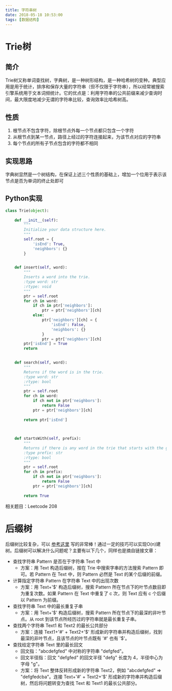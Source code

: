 ```yaml
---
title: 字符串树
date: 2018-05-18 10:53:00
tags: [数据结构]
---
```


# Trie树

## 简介

Trie树又称单词查找树，字典树，是一种树形结构，是一种哈希树的变种。典型应用是用于统计，排序和保存大量的字符串（但不仅限于字符串），所以经常被搜索引擎系统用于文本词频统计。它的优点是：利用字符串的公共前缀来减少查询时间，最大限度地减少无谓的字符串比较，查询效率比哈希树高。

## 性质

1. 根节点不包含字符，除根节点外每一个节点都只包含一个字符
2. 从根节点到某一节点，路径上经过的字符连接起来，为该节点对应的字符串
3. 每个节点的所有子节点包含的字符都不相同

## 实现思路

字典树显然是一个树结构，在保证上述三个性质的基础上，增加一个位用于表示该节点是否为单词的终止处即可

## Python实现

```python
class Trie(object):
    
    def __init__(self):
        """
        Initialize your data structure here.
        """
        self.root = {
            'isEnd': True,
            'neighbors': {}
        }
        

    def insert(self, word):
        """
        Inserts a word into the trie.
        :type word: str
        :rtype: void
        """
        ptr = self.root
        for ch in word:
            if ch in ptr['neighbors']:
                ptr = ptr['neighbors'][ch]
            else:
                ptr['neighbors'][ch] = {
                    'isEnd': False,
                    'neighbors': {}
                }
                ptr = ptr['neighbors'][ch]
        ptr['isEnd'] = True
        return
            

    def search(self, word):
        """
        Returns if the word is in the trie.
        :type word: str
        :rtype: bool
        """
        ptr = self.root
        for ch in word:
            if ch not in ptr['neighbors']:
                return False
            ptr = ptr['neighbors'][ch]
        
        return ptr['isEnd']
            
        

    def startsWith(self, prefix):
        """
        Returns if there is any word in the trie that starts with the given prefix.
        :type prefix: str
        :rtype: bool
        """
        ptr = self.root
        for ch in prefix:
            if ch not in ptr['neighbors']:
                return False
            ptr = ptr['neighbors'][ch]
        
        return True
```

相关题目：Leetcode 208

# 后缀树

后缀树比较复杂，可以 [参考这里](https://www.cnblogs.com/gaochundong/p/suffix_tree.html) 写的非常棒！通过一定的技巧可以实现O(n)建树。后缀树可以解决什么问题呢？主要有以下几个，同样也是摘自链接文章：

- 查找字符串 Pattern 是否在于字符串 Text 中
  - 方案：用 Text 构造后缀树，按在 Trie 中搜索字串的方法搜索 Pattern 即可。若 Pattern 在 Text 中，则 Pattern 必然是 Text 的某个后缀的前缀。
- 计算指定字符串 Pattern 在字符串 Text 中的出现次数
  - 方案：用 Text+'$' 构造后缀树，搜索 Pattern 所在节点下的叶节点数目即为重复次数。如果 Pattern 在 Text 中重复了 c 次，则 Text 应有 c 个后缀以 Pattern 为前缀。
- 查找字符串 Text 中的最长重复子串
  - 方案：用 Text+'$' 构造后缀树，搜索 Pattern 所在节点下的最深的非叶节点。从 root 到该节点所经历过的字符串就是最长重复子串。
- 查找两个字符串 Text1 和 Text2 的最长公共部分
  - 方案：连接 Text1+'#' + Text2+'\$' 形成新的字符串并构造后缀树，找到最深的非叶节点，且该节点的叶节点既有 '#' 也有 '$'。
- 查找给定字符串 Text 里的最长回文
  - 回文指："abcdefgfed" 中对称的字符串 "defgfed"。
  - 回文半径指：回文 "defgfed" 的回文半径 "defg" 长度为 4，半径中心为字母 "g"。
  - 方案：将 Text 整体反转形成新的字符串 Text2，例如 "abcdefgfed" => "defgfedcba"。连接 Text+'#' + Text2+'$' 形成新的字符串并构造后缀树，然后将问题转变为查找 Text 和 Text1 的最长公共部分。
